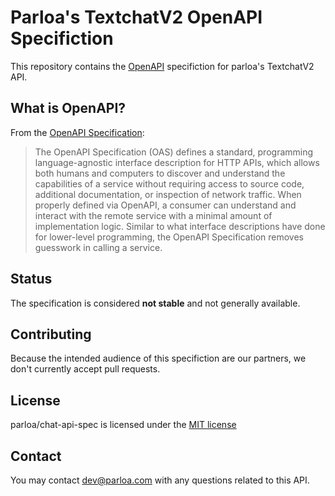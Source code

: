 # Parloa's TextchatV2 OpenAPI Specifiction

This repository contains the [OpenAPI](https://www.openapis.org/) specifiction for parloa's TextchatV2 API.

## What is OpenAPI?

From the [OpenAPI Specification](https://github.com/OAI/OpenAPI-Specification):

> The OpenAPI Specification (OAS) defines a standard, programming language-agnostic interface description for HTTP APIs, which allows both humans and computers to discover and understand the capabilities of a service without requiring access to source code, additional documentation, or inspection of network traffic. When properly defined via OpenAPI, a consumer can understand and interact with the remote service with a minimal amount of implementation logic. Similar to what interface descriptions have done for lower-level programming, the OpenAPI Specification removes guesswork in calling a service.

## Status

The specification is considered **not stable** and not generally available.

## Contributing

Because the intended audience of this specifiction are our partners, we don't currently accept pull requests.

## License

parloa/chat-api-spec is licensed under the [MIT license](LICENSE)

## Contact

You may contact [dev@parloa.com](mailto:dev@parloa.com) with any questions related to this API.

